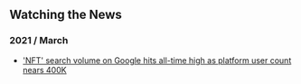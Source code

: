 ## Watching the News

### 2021 / March 

* ['NFT' search volume on Google hits all-time high as platform user count nears 400K](https://www.theblockcrypto.com/linked/98358/nft-search-volume-on-google-hits-all-time-high-as-platform-user-count-nears-400k)
